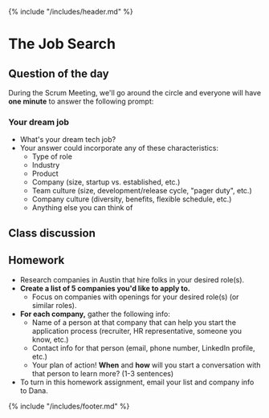 {% include "/includes/header.md" %}

# The Job Search

## Question of the day

During the Scrum Meeting, we'll go around the circle and everyone will have **one minute** to answer the following prompt:

### Your dream job

* What's your dream tech job?
* Your answer could incorporate any of these characteristics:
  * Type of role
  * Industry
  * Product
  * Company (size, startup vs. established, etc.)
  * Team culture (size, development/release cycle, "pager duty", etc.)
  * Company culture (diversity, benefits, flexible schedule, etc.)
  * Anything else you can think of

## Class discussion

## Homework

* Research companies in Austin that hire folks in your desired role(s).
* **Create a list of 5 companies you'd like to apply to.**
  * Focus on companies with openings for your desired role(s) (or similar roles).
* **For each company,** gather the following info:
  * Name of a person at that company that can help you start the application process (recruiter, HR representative, someone you know, etc.)
  * Contact info for that person (email, phone number, LinkedIn profile, etc.)
  * Your plan of action! **When** and **how** will you start a conversation with that person to learn more? (1-3 sentences)
* To turn in this homework assignment, email your list and company info to Dana.

{% include "/includes/footer.md" %}
